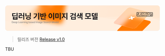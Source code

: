 ![thumbnail](./resource/thumb.png)

> 릴리즈 버전 [Release v1.0](https://github.com/DGU-ITRC/PLASS_Deepscan/releases/tag/v1.0)

TBU
